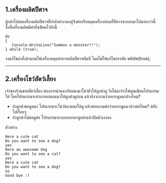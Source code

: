 ## 1.เครื่องผลิตปีศาจ
ผู้กล้าไปพบเครื่องผลิตปีศาจที่กำลังทำงานอยู่จึงต้องรีบหยุดเครื่องก่อนที่ปีศาจจะออกมาไปมากกว่านี้ ซึ่งที่เครื่องผลิตมีคำสั่งเขียนไว้ดังนี้
```
do
{
   Console.WriteLine("Summon a monster!!");
} while (true);
```
จงแก้ไขคำสั่งด้านบนให้เครื่องหยุดทำการผลิตปีศาจทันที โดยไม่ให้แก้ไขบรรทัด while(true);

---
## 2.เครื่องโชว์สัตว์เลี้ยง
เจ้าของร้านขายสัตว์เลี้ยง ต้องการนำแมวกับหมามาโชว์ตัวให้ลูกค้าดู จึงได้มาจ้างให้คุณเขียนโปรแกรมให้ โดยโปรแกรมจะทำการแสดงแมวให้ลูกค้าดูก่อน แล้วถึงจะถามว่าอยากดูหมาบ้างไหม?
 * ถ้าลูกค้าขอดูหมา โปรแกรมจะโชว์น้องหมาให้ดู แล้วค่อยถามต่อว่าอยากดูแมวบ้างต่อไหม? สลับไปเรื่อยๆ
 * ถ้าลูกค้าไม่ขอดูต่อ โปรแกรมจะบอกบอกลาลูกค้าแล้วปิดตัวเองลง

ตัวอย่าง

```
Here a cute cat
Do you want to see a dog?
yes
Here an awesome dog
Do you want to see a cat?
yes
Here a cute cat
Do you want to see a dog?
no
Good bye :)
```